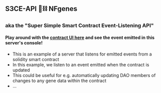 ## S3CE-API 🧬⛓ NFgenes
### aka the "Super Simple Smart Contract Event-Listening API" 
#### Play around with the [contract UI here](https://event-based-api.vincanger.repl.co) and see the event emitted in this server's console!

 - This is an example of a server that listens for emitted events from a solidity smart contract
 -  In this example, we listen to an event emitted when the contract is updated
 -  This could be useful for e.g. automatically updating DAO members of changes to any gene data within the contract
 - ...